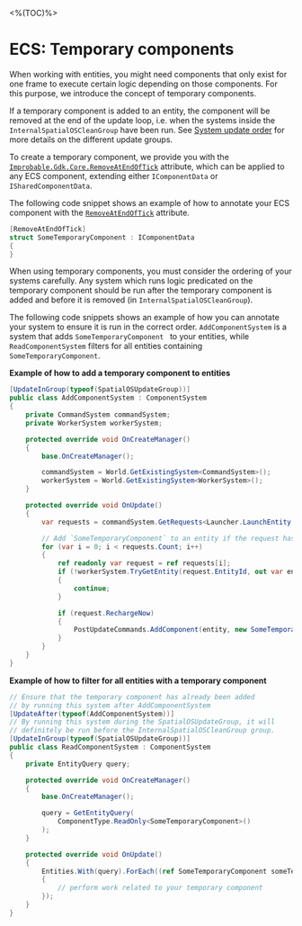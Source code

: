 <%(TOC)%>

# ECS: Temporary components

When working with entities, you might need components that only exist for one frame to execute certain logic depending on those components. For this purpose, we introduce the concept of temporary components.

If a temporary component is added to an entity, the component will be removed at the end of the update loop, i.e. when the systems inside the `InternalSpatialOSCleanGroup` have been run. See [System update order]({{urlRoot}}/reference/workflows/ecs/system-update-order) for more details on the different update groups.

To create a temporary component, we provide you with the [`Improbable.Gdk.Core.RemoveAtEndOfTick`]({{urlRoot}}/api/core/remove-at-end-of-tick-attribute) attribute, which can be applied to any ECS component, extending either `IComponentData` or `ISharedComponentData`.

The following code snippet shows an example of how to annotate your ECS component with the [`RemoveAtEndOfTick`]({{urlRoot}}/api/core/remove-at-end-of-tick-attribute) attribute.

```csharp
[RemoveAtEndOfTick]
struct SomeTemporaryComponent : IComponentData
{
}
```

When using temporary components, you must consider the ordering of your systems carefully. Any system which runs logic predicated on the temporary component should be run after the temporary component is added and before it is removed (in `InternalSpatialOSCleanGroup`).

The following code snippets shows an example of how you can annotate your system to ensure it is run in the correct order. `AddComponentSystem` is a system that adds `SomeTemporaryComponent ` to your entities, while `ReadComponentSystem` filters for all entities containing `SomeTemporaryComponent`.

**Example of how to add a temporary component to entities**

```csharp
[UpdateInGroup(typeof(SpatialOSUpdateGroup))]
public class AddComponentSystem : ComponentSystem
{
    private CommandSystem commandSystem;
    private WorkerSystem workerSystem;

    protected override void OnCreateManager()
    {
        base.OnCreateManager();

        commandSystem = World.GetExistingSystem<CommandSystem>();
        workerSystem = World.GetExistingSystem<WorkerSystem>();
    }

    protected override void OnUpdate()
    {
        var requests = commandSystem.GetRequests<Launcher.LaunchEntity.ReceivedRequest>();

        // Add `SomeTemporaryComponent` to an entity if the request has `RechargeNow` enabled
        for (var i = 0; i < requests.Count; i++)
        {
            ref readonly var request = ref requests[i];
            if (!workerSystem.TryGetEntity(request.EntityId, out var entity))
            {
                continue;
            }

            if (request.RechargeNow)
            {
                PostUpdateCommands.AddComponent(entity, new SomeTemporaryComponent());
            }
        }
    }
}
```

**Example of how to filter for all entities with a temporary component**
```csharp
// Ensure that the temporary component has already been added
// by running this system after AddComponentSystem
[UpdateAfter(typeof(AddComponentSystem))]
// By running this system during the SpatialOSUpdateGroup, it will
// definitely be run before the InternalSpatialOSCleanGroup group.
[UpdateInGroup(typeof(SpatialOSUpdateGroup))]
public class ReadComponentSystem : ComponentSystem
{
    private EntityQuery query;

    protected override void OnCreateManager()
    {
        base.OnCreateManager();

        query = GetEntityQuery(
            ComponentType.ReadOnly<SomeTemporaryComponent>()
        );
    }

    protected override void OnUpdate()
    {
        Entities.With(query).ForEach((ref SomeTemporaryComponent someTemporaryComponent) =>
        {
            // perform work related to your temporary component
        });
    }
}
```
